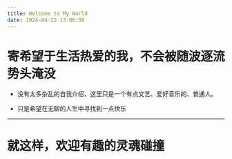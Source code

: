 ```yaml
---
title: Welcome to My World
date: 2024-04-22 13:06:58
---
```

# 寄希望于生活热爱的我，不会被随波逐流势头淹没

- 没有太多杂乱的自我介绍，这里只是一个有点文艺、爱好音乐的、普通人。

- 只是希望在无聊的人生中寻找到一点快乐

---

# 就这样，欢迎有趣的灵魂碰撞
